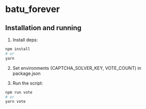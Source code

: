 # batu_forever

## Installation and running 

1. Install deps:
```bash
npm install
# or
yarn
```

2. Set environments (CAPTCHA_SOLVER_KEY, VOTE_COUNT) in package.json

3. Run the script:
```bash
npm run vote
# or
yarn vote
```


